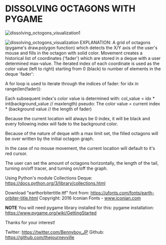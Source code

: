 <h1>DISSOLVING OCTAGONS WITH PYGAME</h1>

![dissolving_octogons_visualization1](https://user-images.githubusercontent.com/86641253/166406078-a060db8f-164a-4bf2-a689-967ed7dc5c87.png)

![dissolving_octogons_visualization](https://user-images.githubusercontent.com/86641253/166406081-c7db0dac-bd6a-4884-ab9e-bb46537b65b6.png)
EXPLANATION:
A grid of octagons (pygame's draw.polygon function) which detects the
X/Y axis of the user's mouse and fills in the octagon with solid color.
Movement creates a historical list of coordinates ('fader') which are stored 
in a deque with a user determined max-value. The iterated index of each coordinate 
is used as the color value (left to right) starting from 0 (black) to number of 
elements in the deque 'fader':

A for loop is used to iterate through the indices of fader:
for idx in range(len(fader)):

Each subsequent index's color value is determined with:
col_value = idx * int(background_value // maxlength)
pseudo: The color value = current index * (background value // the length of fader)

Because the current location will always be 0 index, it will be black and every
following index will fade to the background color. 

Because of the nature of deque with a max limit set, 
the filled octagons will be over written by the initial octagon graph.

In the case of no mouse movement, the current location will default to it's red cursor.

The user can set the amount of octagons horizontally, the length of the tail, 
turning on/off tracer, and turning on/off the graph.

Using Python's module Collections Deque:
https://docs.python.org/3/library/collections.html

Download "earthorbitertitle.ttf" font from: https://ufonts.com/fonts/earth-orbiter-title.html
Copyright: 2016 Iconian Fonts - www.iconian.com

**NOTE** You will need pygame library installed for this:
pygame installation: https://www.pygame.org/wiki/GettingStarted

Thanks for your interest!

Twitter: https://twitter.com/Bennyboy_JP
Github: https://github.com/thejourneyville
